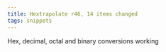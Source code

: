 ```yaml
---
title: Hextrapolate r46, 14 items changed
tags: snippets
---
```


Hex, decimal, octal and binary conversions working
